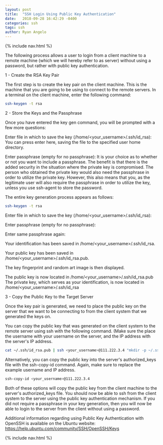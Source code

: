 ```yaml
---
layout: post
title:  "SSH Login Using Public Key Authentication"
date:   2018-09-28 16:42:29 -0400
categories: ssh
tags: ssh
author: Ryan Angelo
---
```


{% include nav.html %}

The following process allows a user to login from a client machine to a remote machine (which we will hereby refer to as server) without using a password, but rather with public key authentication.

1 - Create the RSA Key Pair

The first step is to create the key pair on the client machine. This is the machine that you are going to be using to connect to the remote servers. In a terminal on the client machine, enter the following command:

```sh
ssh-keygen -t rsa
```

2 - Store the Keys and the Passphrase

Once you have entered the key gen command, you will be prompted with a few more questions:

Enter file in which to save the key (/home/<your_username>/.ssh/id_rsa):
You can press enter here, saving the file to the specified user home directory.

Enter passphrase (empty for no passphrase):
It is your choice as to whether or not you want to include a passphrase. The benefit is that there is the added security in the situation where the private key is compromised. The person who obtained the private key would also need the passphrase in order to utilize the private key. However, this also means that you, as the legitimate user will also require the passphrase in order to utilize the key, unless you use ssh-agent to store the password.

The entire key generation process appears as follows:

```sh
ssh-keygen -t rsa
```

Enter file in which to save the key (/home/<your_username>/.ssh/id_rsa): 

Enter passphrase (empty for no passphrase): 

Enter same passphrase again: 

Your identification has been saved in /home/<your_username>/.ssh/id_rsa.

Your public key has been saved in /home/<your_username>/.ssh/id_rsa.pub.

The key fingerprint and random art image is then displayed.

The public key is now located in /home/<your_username>/.ssh/id_rsa.pub The private key, which serves as your identification, is now located in /home/<your_username>/.ssh/id_rsa

3 - Copy the Public Key to the Target Server

Once the key pair is generated, we need to place the public key on the server that we want to be connecting to from the client system that we generated the keys on.

You can copy the public key that was generated on the client system to the remote server using ssh with the following command. (Make sure the place the username with your username on the server, and the IP address with the server's IP address. 

```sh
cat ~/.ssh/id_rsa.pub | ssh <your_username>@111.222.3.4 "mkdir -p ~/.ssh && cat >>  ~/.ssh/authorized_keys"
```

Alternatively, you can copy the public key into the server's authorized_keys file with the ssh-copy-id command. Again, make sure to replace the example username and IP address.

```sh
ssh-copy-id <your_username>@111.222.3.4
```

Both of these options will copy the public key from the client machine to the server's authorized_keys file. You should now be able to ssh from the client system to the server using the public key authentication mechanism. If you did not require a passphrase in your key generation, then you will now be able to login to the server from the client without using a password.

Additional information regarding using Public Key Authentication with OpenSSH is available on the Ubuntu website: https://help.ubuntu.com/community/SSH/OpenSSH/Keys


{% include nav.html %}